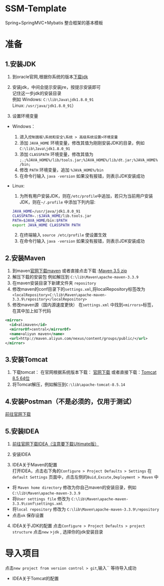 # SSM-Template
Spring+SpringMVC+Mybatis 整合框架的基本模板


# 准备
## 1.安装JDK

1. 到oracle官网,根据你系统的版本[下载jdk](http://www.oracle.com/technetwork/java/javase/downloads/jdk8-downloads-2133151.html)
2. 安装jdk，中间会提示安装jre，按提示安装即可  
记住这一步jdk的安装目录  
例如 Windows: `C:\lib\Java\jdk1.8.0_91`  
Linux: `/usr/java/jdk1.8.0_91`）  

3. 设置环境变量
- Windows： 
  1. 进入`控制面板\系统和安全\系统 > 高级系统设置>环境变量`
  2. 添加 `JAVA_HOME` 环境变量，修改其值为刚刚安装JDK的目录，例如 `C:\lib\Java\jdk1.8.0_91`
  3. 添加 `CLASSPATH` 环境变量，修改其值为 `;.;%JAVA_HOME%/lib/tools.jar;%JAVA_HOME%/lib/dt.jar;%JAVA_HOME%/bin;`
  4. 修改 `PATH` 环境变量，追加 `%JAVA_HOME%/bin`
  5. 在命令行输入 `java -version` 如果没有报错，则表示JDK安装成功
  
- Linux:
  1. 为所有用户安装JDK，则在`/etc/profile`中追加，若只为当前用户安装JDK，则在`~/.profile` 中添加下列内容:
  ```bash
  JAVA_HOME=/usr/java/jdk1.8.0_91
  CLASSPATH=.:$JAVA_HOME/lib.tools.jar
  PATH=$JAVA_HOME/bin:$PATH
  export JAVA_HOME CLASSPATH PATH
  ```
  2. 在终端输入 `source /etc/profile` 使设置生效
  3. 在命令行输入 `java -version` 如果没有报错，则表示JDK安装成功
  

## 2.安装Maven
1. 到maven[官网下载maven](http://maven.apache.org/download.cgi)
或者直接点击下载 :[Maven 3.5 zip](http://mirrors.tuna.tsinghua.edu.cn/apache/maven/maven-3/3.5.0/binaries/apache-maven-3.5.0-bin.zip)
2. 解压下载的安装包 例如解压到 `C:\lib\Maven\apache-maven-3.3.9`
3. 在maven安装目录下新建文件夹 `repository`
4. 修改maven的conf目录下的`settings.xml`,将localRepository标签改为 `<localRepository>C:\lib\Maven\apache-maven-3.3.9\repository</localRepository>`
5. 修改maven源（国内源速度更快）
在`settings.xml` 中找到`<mirrors>`标签，在其中加上如下代码
```xml
<mirror>  
  <id>alimaven</id>  
  <mirrorOf>central</mirrorOf>  
  <name>aliyun maven</name>  
  <url>http://maven.aliyun.com/nexus/content/groups/public/</url>  
</mirror>
```
## 3.安装Tomcat
1. 下载tomcat：
在官网根据系统版本下载： [官网下载](http://tomcat.apache.org/download-80.cgi)
或者直接下载：[Tomcat 8.5 64位](http://mirror.bit.edu.cn/apache/tomcat/tomcat-8/v8.5.14/bin/apache-tomcat-8.5.14-windows-x64.zip)
2. 将Tomcat解压，例如解压到`C:\lib\apache-tomcat-8.5.14`
## 4.安装Postman（不是必须的，仅用于测试）
[前往官网下载](https://www.getpostman.com/apps)
## 5.安装IDEA
1. [前往官网下载IDEA（注意要下载Ultimate版）](http://www.jetbrains.com/idea/#chooseYourEdition)
2. 安装IDEA

3. IDEA关于Maven的配置  
打开IDEA，点击右下角的`Configure > Project Defaults > Settings`
在`default Settings` 页面中，点击左侧的`Buid,Excute,Deployment > Maven` 中
- 将 `Maven home directory` 修改为你自己maven的安装目录，例如`C:\lib\Maven\apache-maven-3.3.9`
- 将`User settings file` 修改为 `C:\lib\Maven\apache-maven-3.3.9\conf\settings.xml`
- 将`local repository` 修改为 `C:\lib\Maven\apache-maven-3.3.9\repository`
- 点击`ok` 保存设置
4. IDEA关于JDK的配置
点击`Configure > Project Defaults > project structure` 
点击`new` >`jdk` , 选择你的jdk安装目录
# 导入项目
点击`new project from version control > git`,输入``
等待导入成功

- IDEA关于Tomcat的配置





